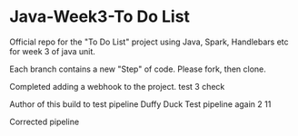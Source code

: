 # Java-Week3-To Do List

Official repo for the "To Do List" project using Java, Spark, Handlebars etc for week 3 of java unit.

Each branch contains a new "Step" of code. Please fork, then clone.

Completed adding a webhook to the project.
test 3 check

Author of this build to test pipeline Duffy Duck
Test pipeline again 2 11

Corrected pipeline
